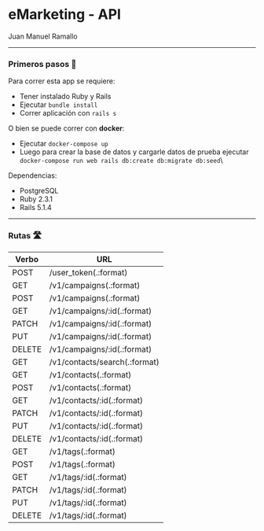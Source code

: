 # eMarketing - API

Juan Manuel Ramallo

---
### Primeros pasos 🐾

Para correr esta app se requiere:

- Tener instalado Ruby y Rails
- Ejecutar `bundle install`
- Correr aplicación con `rails s`

O bien se puede correr con **docker**:

- Ejecutar `docker-compose up`
- Luego para crear la base de datos y cargarle datos de prueba ejecutar `docker-compose run web rails db:create db:migrate db:seed`\

Dependencias:

- PostgreSQL
- Ruby 2.3.1
- Rails 5.1.4

---
### Rutas 🛣
Verbo  |URL
-------|------------------------------
POST   |/user_token(.:format)
GET    |/v1/campaigns(.:format)
POST   |/v1/campaigns(.:format)
GET    |/v1/campaigns/:id(.:format)
PATCH  |/v1/campaigns/:id(.:format)
PUT    |/v1/campaigns/:id(.:format)
DELETE |/v1/campaigns/:id(.:format)
GET    |/v1/contacts/search(.:format)
GET    |/v1/contacts(.:format)
POST   |/v1/contacts(.:format)
GET    |/v1/contacts/:id(.:format)
PATCH  |/v1/contacts/:id(.:format)
PUT    |/v1/contacts/:id(.:format)
DELETE |/v1/contacts/:id(.:format)
GET    |/v1/tags(.:format)
POST   |/v1/tags(.:format)
GET    |/v1/tags/:id(.:format)
PATCH  |/v1/tags/:id(.:format)
PUT    |/v1/tags/:id(.:format)
DELETE |/v1/tags/:id(.:format)